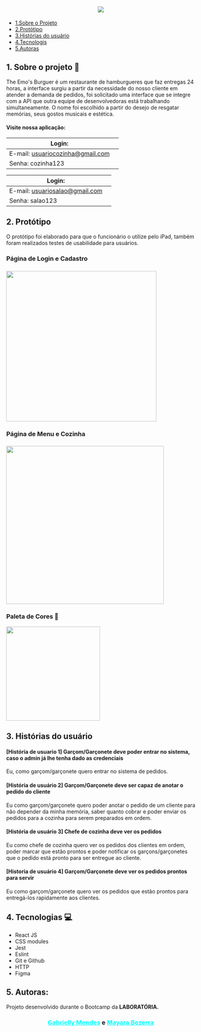 <h1 align="center">
    <img src="https://raw.githubusercontent.com/mayarabezerra/SAP006-burger-queen-api-client/main/src/images/logo.png">
</h1>

- [1.Sobre o Projeto](#sobre-o-projeto)
- [2.Protótipo](#prototipo)
- [3.Histórias do usuário](#historias-do-usuario)
- [4.Tecnologis](#tecnologias)
- [5.Autoras](#autoras)


<a id="sobre-o-projeto"></a>
## 1. Sobre o projeto 🍔
The Emo's Burguer é um restaurante de hamburgueres que faz entregas 24 horas, a interface surgiu a partir da necessidade do nosso cliente em atender a demanda de pedidos, foi solicitado uma interface que se integre com a API que outra equipe de desenvolvedoras está trabalhando simultaneamente. O nome foi escolhido a partir do desejo de resgatar memórias, seus gostos musicais e estética.

<h4> Visite nossa aplicação:  </h4>

|Login:                 ||
| --------------------------- |------------------- |
|E-mail: usuariocozinha@gmail.com ||
|Senha: cozinha123                ||

|Login:                 ||
| --------------------------- |------------------- |
|E-mail: usuariosalao@gmail.com ||
|Senha: salao123                ||


<a id="prototipo"></a>
## 2. Protótipo
O protótipo foi elaborado para que o funcionário o utilize pelo iPad, também foram realizados testes de usabilidade para usuários.

<h3> Página de Login e Cadastro <h3>
<img src="https://user-images.githubusercontent.com/83085157/137807336-9767409f-4c30-4c5b-ab2f-3976b938955a.png" height="400">
<h3> Página de Menu e Cozinha <h3>
<img src="https://user-images.githubusercontent.com/83085157/137807474-56d326e1-c7ff-48b9-b35e-1ba51e5a970b.png" height="420">

<h3> Paleta de Cores 🎨 </h3>
  <img src="https://user-images.githubusercontent.com/83085157/137596857-3926fcfa-10c6-4e80-8ea9-95cdf8ed5752.png" height="250">

<a id="historias-do-usuario"></a>    
## 3. Histórias do usuário

#### [História de usuario 1] Garçom/Garçonete deve poder entrar no sistema, caso o admin já lhe tenha dado as credenciais

Eu, como garçom/garçonete quero entrar no sistema de pedidos.

#### [História de usuário 2] Garçom/Garçonete deve ser capaz de anotar o pedido do cliente

Eu como garçom/garçonete quero poder anotar o pedido de um cliente para não
depender da minha memória, saber quanto cobrar e poder enviar os pedidos para a
cozinha para serem preparados em ordem.

#### [História de usuário 3] Chefe de cozinha deve ver os pedidos

Eu como chefe de cozinha quero ver os pedidos dos clientes em ordem, poder
marcar que estão prontos e poder notificar os garçons/garçonetes que o pedido
está pronto para ser entregue ao cliente.

#### [Historia de usuário 4] Garçom/Garçonete deve ver os pedidos prontos para servir

Eu como garçom/garçonete quero ver os pedidos que estão prontos para entregá-los
rapidamente aos clientes.

<a id="tecnologias"></a>
## 4. Tecnologias 💻
- React JS
- CSS modules
- Jest 
- Eslint
- Git e Github 
- HTTP
- Figma
    
<a id="autoras"></a>
## 5. Autoras:
Projeto desenvolvido durante o Bootcamp da **LABORATÓRIA.**
<h3 align="center">
<a style="color:aqua" href="https://github.com/gabimendesh" target="_blank">Gabrielly Mendes</a> e 
<a style="color:aqua" href="https://github.com/mayarabezerra">Mayara Bezerra</a></h3>

